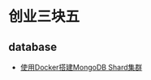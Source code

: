 # 创业三块五

## database

* [使用Docker搭建MongoDB Shard集群](/database/mongodb/setup-mongodb-cluster-with-Docker)



